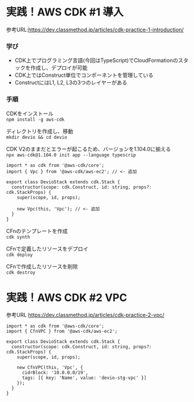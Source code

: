 # 実践！AWS CDK #1 導入
参考URL:https://dev.classmethod.jp/articles/cdk-practice-1-introduction/

### 学び
* CDK上でプログラミング言語(今回はTypeScript)でCloudFormationのスタックを作成し、デプロイが可能
* CDK上ではConstruct単位でコンポーネントを管理している
* ConstructにはL1, L2, L3の3つのレイヤーがある

### 手順
CDKをインストール  
`npm install -g aws-cdk`  

ディレクトリを作成し、移動  
`mkdir devio && cd devio`  

CDK V2のままだとエラーが起こるため、バージョンを1.104.0に揃える  
`npx aws-cdk@1.104.0 init app --language typescrip`

```tsx  
import * as cdk from '@aws-cdk/core';
import { Vpc } from '@aws-cdk/aws-ec2'; // <- 追加

export class DevioStack extends cdk.Stack {
  constructor(scope: cdk.Construct, id: string, props?: cdk.StackProps) {
    super(scope, id, props);

    new Vpc(this, 'Vpc'); // <- 追加
  }
}
```
CFnのテンプレートを作成  
`cdk synth`

CFnで定義したリソースをデプロイ  
`cdk deploy`

CFnで作成したリソースを削除  
`cdk destroy`

# 実践！AWS CDK #2 VPC
参考URL
https://dev.classmethod.jp/articles/cdk-practice-2-vpc/

```tsx  
import * as cdk from '@aws-cdk/core';
import { CfnVPC } from '@aws-cdk/aws-ec2';

export class DevioStack extends cdk.Stack {
  constructor(scope: cdk.Construct, id: string, props?: cdk.StackProps) {
    super(scope, id, props);

    new CfnVPC(this, 'Vpc', {
      cidrBlock: '10.0.0.0/19',
      tags: [{ key: 'Name', value: 'devio-stg-vpc' }]
    });
  }
}
```
